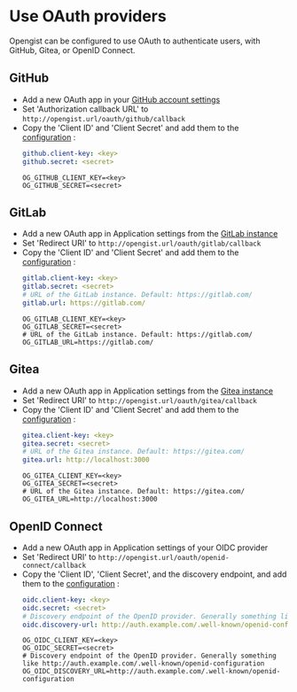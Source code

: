 # Use OAuth providers

Opengist can be configured to use OAuth to authenticate users, with GitHub, Gitea, or OpenID Connect.

## GitHub

* Add a new OAuth app in your [GitHub account settings](https://github.com/settings/applications/new)
* Set 'Authorization callback URL' to `http://opengist.url/oauth/github/callback`
* Copy the 'Client ID' and 'Client Secret' and add them to the [configuration](cheat-sheet.md) :
  ```yaml
  github.client-key: <key>
  github.secret: <secret>
  ```
  ```shell
  OG_GITHUB_CLIENT_KEY=<key>
  OG_GITHUB_SECRET=<secret>
  ```


## GitLab

* Add a new OAuth app in Application settings from the [GitLab instance](https://gitlab.com/-/user_settings/applications)
* Set 'Redirect URI' to `http://opengist.url/oauth/gitlab/callback`
* Copy the 'Client ID' and 'Client Secret' and add them to the [configuration](cheat-sheet.md) :
  ```yaml
  gitlab.client-key: <key>
  gitlab.secret: <secret>
  # URL of the GitLab instance. Default: https://gitlab.com/
  gitlab.url: https://gitlab.com/
  ```
  ```shell
  OG_GITLAB_CLIENT_KEY=<key>
  OG_GITLAB_SECRET=<secret>
  # URL of the GitLab instance. Default: https://gitlab.com/
  OG_GITLAB_URL=https://gitlab.com/
  ```
  


## Gitea

* Add a new OAuth app in Application settings from the [Gitea instance](https://gitea.com/user/settings/applications)
* Set 'Redirect URI' to `http://opengist.url/oauth/gitea/callback`
* Copy the 'Client ID' and 'Client Secret' and add them to the [configuration](cheat-sheet.md) :
  ```yaml
  gitea.client-key: <key>
  gitea.secret: <secret>
  # URL of the Gitea instance. Default: https://gitea.com/
  gitea.url: http://localhost:3000
  ```
  ```shell
  OG_GITEA_CLIENT_KEY=<key>
  OG_GITEA_SECRET=<secret>
  # URL of the Gitea instance. Default: https://gitea.com/
  OG_GITEA_URL=http://localhost:3000
  ```
  


## OpenID Connect

* Add a new OAuth app in Application settings of your OIDC provider
* Set 'Redirect URI' to `http://opengist.url/oauth/openid-connect/callback`
* Copy the 'Client ID', 'Client Secret', and the discovery endpoint, and add them to the [configuration](cheat-sheet.md) :
  ```yaml
  oidc.client-key: <key>
  oidc.secret: <secret>
  # Discovery endpoint of the OpenID provider. Generally something like http://auth.example.com/.well-known/openid-configuration
  oidc.discovery-url: http://auth.example.com/.well-known/openid-configuration
  ```
  ```shell
  OG_OIDC_CLIENT_KEY=<key>
  OG_OIDC_SECRET=<secret>
  # Discovery endpoint of the OpenID provider. Generally something like http://auth.example.com/.well-known/openid-configuration
  OG_OIDC_DISCOVERY_URL=http://auth.example.com/.well-known/openid-configuration
  ```
  